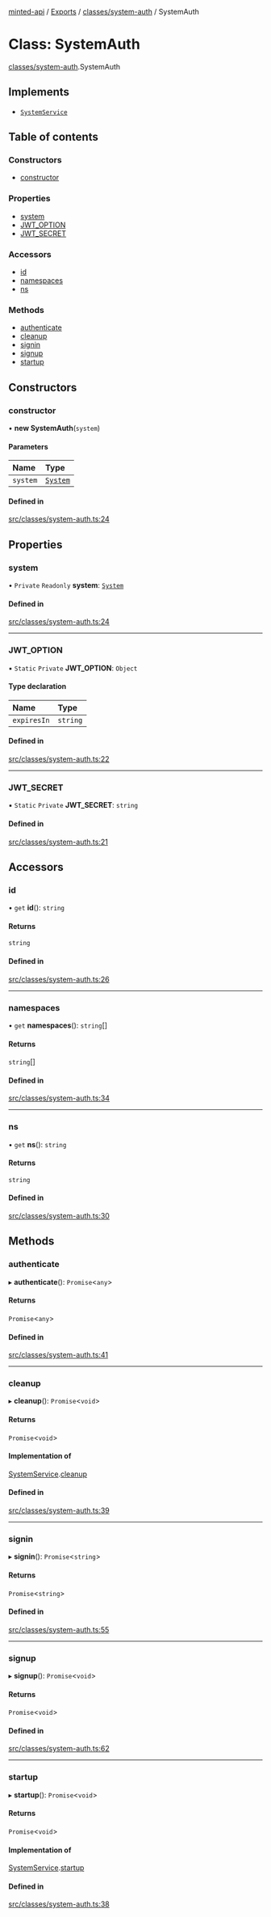 [minted-api](../README.md) / [Exports](../modules.md) / [classes/system-auth](../modules/classes_system_auth.md) / SystemAuth

# Class: SystemAuth

[classes/system-auth](../modules/classes_system_auth.md).SystemAuth

## Implements

- [`SystemService`](../interfaces/classes_system.SystemService.md)

## Table of contents

### Constructors

- [constructor](classes_system_auth.SystemAuth.md#constructor)

### Properties

- [system](classes_system_auth.SystemAuth.md#system)
- [JWT\_OPTION](classes_system_auth.SystemAuth.md#jwt_option)
- [JWT\_SECRET](classes_system_auth.SystemAuth.md#jwt_secret)

### Accessors

- [id](classes_system_auth.SystemAuth.md#id)
- [namespaces](classes_system_auth.SystemAuth.md#namespaces)
- [ns](classes_system_auth.SystemAuth.md#ns)

### Methods

- [authenticate](classes_system_auth.SystemAuth.md#authenticate)
- [cleanup](classes_system_auth.SystemAuth.md#cleanup)
- [signin](classes_system_auth.SystemAuth.md#signin)
- [signup](classes_system_auth.SystemAuth.md#signup)
- [startup](classes_system_auth.SystemAuth.md#startup)

## Constructors

### constructor

• **new SystemAuth**(`system`)

#### Parameters

| Name | Type |
| :------ | :------ |
| `system` | [`System`](classes_system.System.md) |

#### Defined in

[src/classes/system-auth.ts:24](https://github.com/ianzepp/minted-api-ts/blob/d1e72a6/src/classes/system-auth.ts#L24)

## Properties

### system

• `Private` `Readonly` **system**: [`System`](classes_system.System.md)

#### Defined in

[src/classes/system-auth.ts:24](https://github.com/ianzepp/minted-api-ts/blob/d1e72a6/src/classes/system-auth.ts#L24)

___

### JWT\_OPTION

▪ `Static` `Private` **JWT\_OPTION**: `Object`

#### Type declaration

| Name | Type |
| :------ | :------ |
| `expiresIn` | `string` |

#### Defined in

[src/classes/system-auth.ts:22](https://github.com/ianzepp/minted-api-ts/blob/d1e72a6/src/classes/system-auth.ts#L22)

___

### JWT\_SECRET

▪ `Static` `Private` **JWT\_SECRET**: `string`

#### Defined in

[src/classes/system-auth.ts:21](https://github.com/ianzepp/minted-api-ts/blob/d1e72a6/src/classes/system-auth.ts#L21)

## Accessors

### id

• `get` **id**(): `string`

#### Returns

`string`

#### Defined in

[src/classes/system-auth.ts:26](https://github.com/ianzepp/minted-api-ts/blob/d1e72a6/src/classes/system-auth.ts#L26)

___

### namespaces

• `get` **namespaces**(): `string`[]

#### Returns

`string`[]

#### Defined in

[src/classes/system-auth.ts:34](https://github.com/ianzepp/minted-api-ts/blob/d1e72a6/src/classes/system-auth.ts#L34)

___

### ns

• `get` **ns**(): `string`

#### Returns

`string`

#### Defined in

[src/classes/system-auth.ts:30](https://github.com/ianzepp/minted-api-ts/blob/d1e72a6/src/classes/system-auth.ts#L30)

## Methods

### authenticate

▸ **authenticate**(): `Promise`<`any`\>

#### Returns

`Promise`<`any`\>

#### Defined in

[src/classes/system-auth.ts:41](https://github.com/ianzepp/minted-api-ts/blob/d1e72a6/src/classes/system-auth.ts#L41)

___

### cleanup

▸ **cleanup**(): `Promise`<`void`\>

#### Returns

`Promise`<`void`\>

#### Implementation of

[SystemService](../interfaces/classes_system.SystemService.md).[cleanup](../interfaces/classes_system.SystemService.md#cleanup)

#### Defined in

[src/classes/system-auth.ts:39](https://github.com/ianzepp/minted-api-ts/blob/d1e72a6/src/classes/system-auth.ts#L39)

___

### signin

▸ **signin**(): `Promise`<`string`\>

#### Returns

`Promise`<`string`\>

#### Defined in

[src/classes/system-auth.ts:55](https://github.com/ianzepp/minted-api-ts/blob/d1e72a6/src/classes/system-auth.ts#L55)

___

### signup

▸ **signup**(): `Promise`<`void`\>

#### Returns

`Promise`<`void`\>

#### Defined in

[src/classes/system-auth.ts:62](https://github.com/ianzepp/minted-api-ts/blob/d1e72a6/src/classes/system-auth.ts#L62)

___

### startup

▸ **startup**(): `Promise`<`void`\>

#### Returns

`Promise`<`void`\>

#### Implementation of

[SystemService](../interfaces/classes_system.SystemService.md).[startup](../interfaces/classes_system.SystemService.md#startup)

#### Defined in

[src/classes/system-auth.ts:38](https://github.com/ianzepp/minted-api-ts/blob/d1e72a6/src/classes/system-auth.ts#L38)
